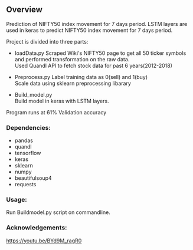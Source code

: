 ## Overview

Prediction of NIFTY50 index movement for 7 days period.
LSTM layers are used in keras to predict NIFTY50 index movement for 7 days period.

Project is divided into three parts:</br>
* loadData.py
Scraped Wiki's NIFTY50 page to get all 50 ticker symbols and performed transformation on the raw data.<br>
Used Quandl API to fetch stock data for past 6 years(2012-2018)

* Preprocess.py
Label training data as 0(sell) and 1(buy)<br>
Scale data using sklearn preprocessing libarary

* Build_model.py</br>
Build model in keras with LSTM layers.

Program runs at 61% Validation accuracy

### Dependencies:
* pandas
* quandl
* tensorflow
* keras
* sklearn
* numpy
* beautifulsoup4
* requests

### Usage:
Run Buildmodel.py script on commandline.

### Acknowledgements:
https://youtu.be/BYd9M_ragR0
